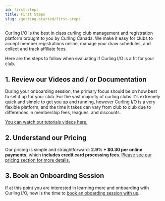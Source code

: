 ```yaml
---
id: first-steps
title: First Steps
slug: /getting-started/first-steps
---
```


Curling I/O is the best in class curling club management and registration platform brought to you by Curling Canada.
We make it easy for clubs to accept member registrations online, manage your draw schedules, and collect and track affiliate fees.

Here are the steps to follow when evaluating if Curling I/O is a fit for your club.

## 1. Review our Videos and / or Documentation

During your onboarding session, the primary focus should be on how best to set it up for your club.
For the vast majority of curling clubs it's extremely quick and simple to get you up and running, however Curling I/O is a very flexible platform, and the time it takes can vary from club to club due to differences in membership fees, leagues, and discounts.

[You can watch our tutorials videos here.](https://www.youtube.com/channel/UChVVi0PxRcavHZO-CCwrT5A)

## 2. Understand our Pricing

Our pricing is simple and straightforward: **2.9% + $0.30 per online payments**, which **includes credit card processing fees**.
[Please see our pricing section for more details.](/docs/getting-started/pricing)


## 3. Book an Onboarding Session

If at this point you are interested in learning more and onboarding with Curling I/O, now is the time to [book an oboarding session with us](/docs/getting-started/book-an-onboarding-session).

